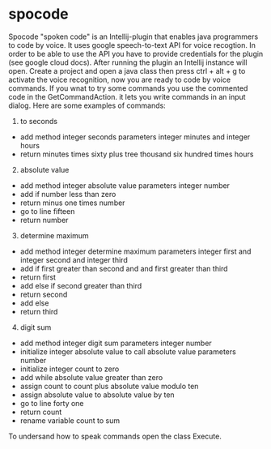# spocode
 Spocode "spoken code" is an Intellij-plugin that enables java programmers to code by voice. It uses google speech-to-text API for voice
 recogtion. In order to be able to use the API you have to provide credentials for the plugin (see google cloud docs). After running the
 plugin an Intellij instance will open. Create a project and open a java class then press ctrl + alt + g to activate the voice recognition,
 now you are ready to code by voice commands. If you wnat to try some commands you use the commented code in the GetCommandAction. it lets
 you write commands in an input dialog. Here are some examples of commands:
 1. to seconds
 - add method integer seconds parameters integer minutes and integer hours
 - return minutes times sixty plus tree thousand six hundred times hours
 2. absolute value
 - add method integer absolute value parameters integer number
 - add if number less than zero
 - return minus one times number
 - go to line fifteen
 - return number
 3. determine maximum
 - add method integer determine maximum parameters integer first and integer second and integer third
 - add if first greater than second and and first greater than third
 - return first
 - add else if second greater than third
 - return second
 - add else
 - return third
 4. digit sum
 - add method integer digit sum parameters integer number
 - initialize integer absolute value to call absolute value parameters number
 - initialize integer count to zero
 - add while absolute value greater than zero
 - assign count to count plus absolute value modulo ten
 - assign absolute value to absolute value by ten
 - go to line forty one
 - return count
 - rename variable count to sum
 
 To undersand how to speak commands open the class Execute.

